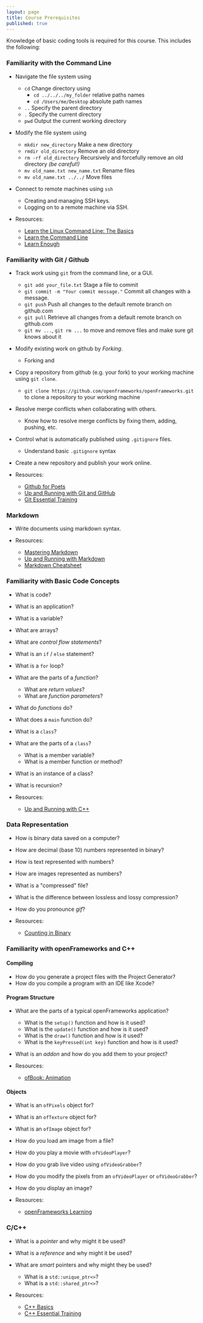 ```yaml
---
layout: page
title: Course Prerequisites
published: true
---
```


Knowledge of basic coding tools is required for this course. This includes the following:

### Familiarity with the Command Line

- Navigate the file system using
  - `cd` Change directory using
    - `cd ../../../my_folder` relative paths names
    - `cd /Users/me/Desktop` absolute path names
  - `..` Specify the parent directory
  - `.` Specify the current directory
  - `pwd` Output the current working directory

- Modify the file system using
  - `mkdir new_directory` Make a new directory
  - `rmdir old_directory` Remove an old directory
  - `rm -rf old_directory` Recursively and forcefully remove an old directory _(be careful!)_
  - `mv old_name.txt new_name.txt` Rename files
  - `mv old_name.txt ../../` Move files

- Connect to remote machines using `ssh`
  - Creating and managing SSH keys.
  - Logging on to a remote machine via SSH.

- Resources:
  - [Learn the Linux Command Line: The Basics](https://www.lynda.com/Linux-tutorials/Learn-Linux-Command-Line-Basics/435539-2.html)
  - [Learn the Command Line](https://www.codecademy.com/learn/learn-the-command-line)
  - [Learn Enough](https://www.learnenough.com/command-line-tutorial)

### Familiarity with Git / Github
- Track work using `git` from the command line, or a GUI.
  - `git add your_file.txt` Stage a file to commit
  - `git commit -m "Your commit message."` Commit all changes with a message.
  - `git push` Push all changes to the default remote branch on github.com
  - `git pull` Retrieve all changes from a default remote branch on github.com
  - `git mv ...`, `git rm ...` to move and remove files and make sure git knows about it
- Modify existing work on github by _Forking_.
  - Forking and
- Copy a repository from github (e.g. your fork) to your working machine using `git clone`.
  - `git clone https://github.com/openframeworks/openFrameworks.git` to clone a repository to your working machine
- Resolve merge conflicts when collaborating with others.
  - Know how to resolve merge conflicts by fixing them, adding, pushing, etc.
- Control what is automatically published using `.gitignore` files.
  - Understand basic `.gitignore` syntax
- Create a new repository and publish your work online.

- Resources:
  - [Github for Poets](https://www.youtube.com/playlist?list=PLRqwX-V7Uu6ZF9C0YMKuns9sLDzK6zoiV)
  - [Up and Running with Git and GitHub](https://www.lynda.com/Git-tutorials/Up-Running-Git-GitHub/409275-2.html)
  - [Git Essential Training](https://www.lynda.com/Git-tutorials/Git-Essential-Training/100222-2.html)

### Markdown
- Write documents using markdown syntax.

- Resources:
  - [Mastering Markdown](https://guides.github.com/features/mastering-markdown/)
  - [Up and Running with Markdown](https://www.lynda.com/Web-Development-tutorials/Up-Running-Markdown/438888-2.html)
  - [Markdown Cheatsheet](https://github.com/adam-p/markdown-here/wiki/Markdown-Cheatsheet)

### Familiarity with Basic Code Concepts
- What is code?
- What is an application?
- What is a variable?
- What are arrays?
- What are _control flow statements_?
- What is an `if` / `else` statement?
- What is a `for` loop?
- What are the parts of a _function_?
  - What are _return values_?
  - What are _function parameters_?
- What do _functions_ do?
- What does a `main` function do?
- What is a `class`?
- What are the parts of a `class`?
  - What is a member variable?
  - What is a member function or method?  
- What is an instance of a class?
- What is recursion?

- Resources:
  - [Up and Running with C++](https://www.lynda.com/C-tutorials/Up-Running-C/167922-2.html)

### Data Representation
- How is binary data saved on a computer?
- How are decimal (base 10) numbers represented in binary?
- How is text represented with numbers?
- How are images represented as numbers?
- What is a "compressed" file?
- What is the difference between lossless and lossy compression?
- How do you pronounce _gif_?

- Resources:
  - [Counting in Binary](https://www.youtube.com/watch?v=apCLHmPsC68)

### Familiarity with openFrameworks and C++

#### Compiling
- How do you generate a project files with the Project Generator?
- How do you compile a program with an IDE like Xcode?

#### Program Structure
- What are the parts of a typical openFrameworks application?
  - What is the `setup()` function and how is it used?
  - What is the `update()` function and how is it used?
  - What is the `draw()` function and how is it used?
  - What is the `keyPressed(int key)` function and how is it used?
- What is an _addon_ and how do you add them to your project?

- Resources:
  - [ofBook: Animation](http://openframeworks.cc/ofBook/chapters/animation.html)

#### Objects
- What is an `ofPixels` object for?
- What is an `ofTexture` object for?
- What is an `ofImage` object for?
- How do you load am image from a file?
- How do you play a movie with `ofVideoPlayer`?
- How do you grab live video using `ofVideoGrabber`?
- How do you modify the pixels from an `ofVideoPlayer` or `ofVideoGrabber`?
- How do you display an image?

- Resources:
  - [openFrameworks Learning](http://openframeworks.cc/learning/)

### C/C++
- What is a _pointer_ and why might it be used?
- What is a _reference_ and why might it be used?
- What are _smart_ pointers and why might they be used?
  - What is a `std::unique_ptr<>`?
  - What is a `std::shared_ptr<>`?

- Resources:
  - [C++ Basics](http://openframeworks.cc/ofBook/chapters/cplusplus_basics.html)
  - [C++ Essential Training](https://www.lynda.com/C-tutorials/C-Essential-Training/182674-2.html)
